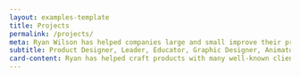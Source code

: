 ```yaml
---
layout: examples-template
title: Projects
permalink: /projects/
meta: Ryan Wilson has helped companies large and small improve their products through his product design experience. Hire Ryan to help to understand your users today.
subtitle: Product Designer, Leader, Educator, Graphic Designer, Animator
card-content: Ryan has helped craft products with many well-known clients like Apple, Lowes, and Yum, as well as many smaller clients and start-ups. In addition to his education and product design experience, Ryan has creative talents in branding, graphic design, 2- and 3-D animation, and a mastery of writing HTML and CSS.
---
```

